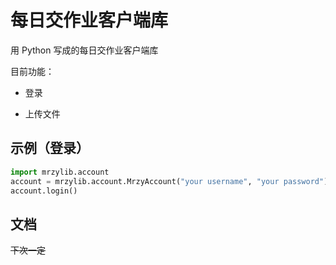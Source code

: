 # 每日交作业客户端库

用 Python 写成的每日交作业客户端库

目前功能：

- 登录

- 上传文件

## 示例（登录）

```python
import mrzylib.account
account = mrzylib.account.MrzyAccount("your username", "your password")
account.login()
```

## 文档

~~下次一定~~
